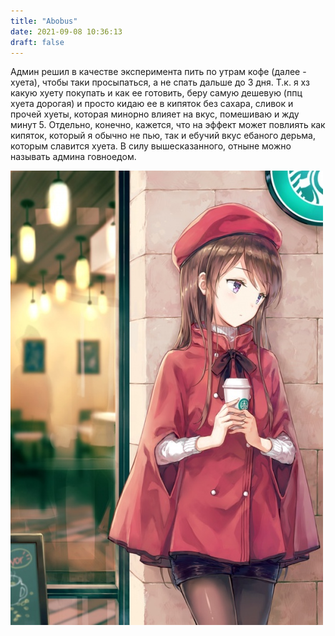 ```yaml
---
title: "Abobus"
date: 2021-09-08 10:36:13
draft: false
---
```


Админ решил в качестве эксперимента пить по утрам кофе (далее - хуета), чтобы таки просыпаться, а не спать дальше до 3 дня. Т.к. я хз какую хуету покупать и как ее готовить, беру самую дешевую (ппц хуета дорогая) и просто кидаю ее в кипяток без сахара, сливок и прочей хуеты, которая минорно влияет на вкус, помешиваю и жду минут 5. Отдельно, конечно, кажется, что на эффект может повлиять как кипяток, который я обычно не пью, так и ебучий вкус ебаного дерьма, которым славится хуета.
В силу вышесказанного, отныне можно называть админа говноедом.

![](/img/vk/yxQdnW_RfXY.jpg)
